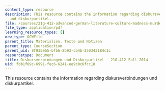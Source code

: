 ```yaml
---
content_type: resource
description: This resource contains the information regarding diskursverbindungen
  und diskurpartikel.
file: /courses/21g-412-advanced-german-literature-culture-madness-murder-mysteries-fall-2014/fbb1f69c6991fec66241ee9c8c6fcc18_MIT21G_412F14_Wo10-11_Di.pdf
file_type: application/pdf
learning_resource_types: []
ocw_type: OCWFile
parent_title: Materialien, Texte und Notizen
parent_type: CourseSection
parent_uid: 8f935e55-bfb6-2b93-cb4b-250343184c1c
resourcetype: Document
title: Diskursverbindungen und Diskurpartikel - 21G.412 Fall 2014
uid: fbb1f69c-6991-fec6-6241-ee9c8c6fcc18
---
```

This resource contains the information regarding diskursverbindungen und diskurpartikel.

